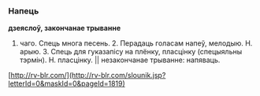 ### Напець
**дзеяслоў, закончанае трыванне**

1. чаго. Спець многа песень. 2. Перадаць голасам напеў, мелодыю. Н. арыю. 3. Спець для гуказапісу на плёнку, пласцінку (спецыяльны тэрмін). Н. пласцінку. || незакончанае трыванне: напяваць.

<a rel="author">[http://rv-blr.com/](http://rv-blr.com/slounik.jsp?letterId=0&maskId=0&pageId=1819)</a>
